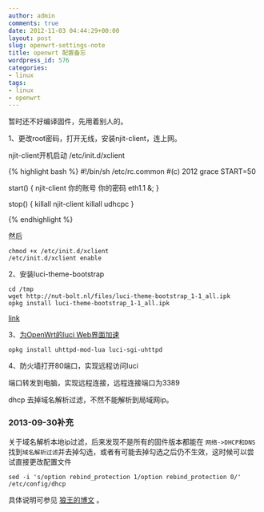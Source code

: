 ```yaml
---
author: admin
comments: true
date: 2012-11-03 04:44:29+00:00
layout: post
slug: openwrt-settings-note
title: openwrt 配置备忘
wordpress_id: 576
categories:
- linux
tags:
- linux
- openwrt
---
```


暂时还不好编译固件，先用着别人的。

1、更改root密码，打开无线，安装njit-client，连上网。

njit-client开机启动 /etc/init.d/xclient

{% highlight bash %}
#!/bin/sh /etc/rc.common
#(c) 2012 grace
START=50

start() {
njit-client 你的账号 你的密码 eth1.1 &;
}

stop()
{
killall njit-client
killall udhcpc
}

{% endhighlight %}

然后 

	chmod +x /etc/init.d/xclient  
	/etc/init.d/xclient enable   






2、安装luci-theme-bootstrap

	cd /tmp
	wget http://nut-bolt.nl/files/luci-theme-bootstrap_1-1_all.ipk
	opkg install luci-theme-bootstrap_1-1_all.ipk

[link](http://nut-bolt.nl/2012/openwrt-bootstrap-theme-for-luci/)

3、[为OpenWrt的luci Web界面加速](http://www.vinoca.org/2012/09/07/%e4%b8%baopenwrt%e7%9a%84luci-web%e7%95%8c%e9%9d%a2%e5%8a%a0%e9%80%9f/)

	opkg install uhttpd-mod-lua luci-sgi-uhttpd
	
4、防火墙打开80端口，实现远程访问luci

端口转发到电脑，实现远程连接，远程连接端口为3389

dhcp 去掉域名解析过滤，不然不能解析到局域网ip。

### 2013-09-30补充

关于域名解析本地ip过滤，后来发现不是所有的固件版本都能在 `网络->DHCP和DNS` 找到`域名解析过滤`并去掉勾选，或者有可能去掉勾选之后仍不生效，这时候可以尝试直接更改配置文件

	sed -i 's/option rebind_protection 1/option rebind_protection 0/'  /etc/config/dhcp

具体说明可参见 [狼王的博文](http://chliny.me/?p=104171) 。
